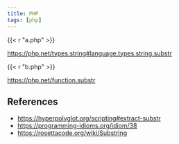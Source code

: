```yaml
---
title: PHP
tags: [php]
---
```


{{< r "a.php" >}}

<https://php.net/types.string#language.types.string.substr>

{{< r "b.php" >}}

<https://php.net/function.substr>

## References

- <https://hyperpolyglot.org/scripting#extract-substr>
- <https://programming-idioms.org/idiom/38>
- <https://rosettacode.org/wiki/Substring>

